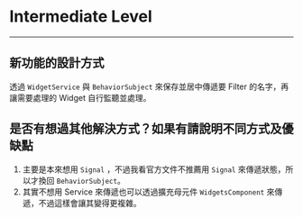 # Intermediate Level

---

## 新功能的設計方式

透過 `WidgetService` 與 `BehaviorSubject` 來保存並居中傳遞要 Filter 的名字，再讓需要處理的 Widget 自行監聽並處理。

## 是否有想過其他解決方式？如果有請說明不同方式及優缺點

1. 主要是本來想用 `Signal` ，不過我看官方文件不推薦用 `Signal` 來傳遞狀態，所以才換回 `BehaviorSubject`。
2. 其實不想用 Service 來傳遞也可以透過擴充母元件 `WidgetsComponent` 來傳遞，不過這樣會讓其變得更複雜。
